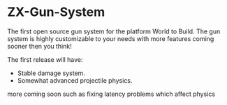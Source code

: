 # ZX-Gun-System
The first open source gun system for the platform World to Build.
The gun system is highly customizable to your needs with more features coming sooner then you think!

The first release will have:
- Stable damage system.
- Somewhat advanced projectile physics.

more coming soon such as fixing latency problems which affect physics
